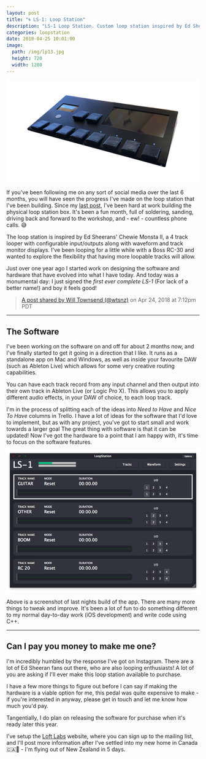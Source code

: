 ```yaml
---
layout: post
title: "🌀 LS-1: Loop Station"
description: "LS-1 Loop Station. Custom loop station inspired by Ed Sheerans' Chewie Monsta 2"
categories: loopstation
date: 2018-04-25 10:01:00
image:
  path: /img/lp13.jpg
  height: 720
  width: 1280
---
```


![The complete LS-1!](./ls1.jpg)

If you've been following me on any sort of social media over the last 6 months, you will have seen the progress I've made on the loop station that I've been building. Since my [last post](/2018/loop-pedal), I've been hard at work building the physical loop station box. It's been a fun month, full of soldering, sanding, driving back and forward to the workshop, and - ew! - countless phone calls. 😅 

The loop station is inspired by Ed Sheerans' Chewie Monsta II, a 4 track looper with configurable input/outputs along with waveform and track monitor displays. I've been looping for a little while with a Boss RC-30 and wanted to explore the flexibility that having more loopable tracks will allow.

Just over one year ago I started work on designing the software and hardware that have evolved into what I have today. And today was a monumental day: I just signed the _first ever complete LS-1_ (For lack of a better name!) and boy it feels good!

<blockquote class="instagram-media" data-instgrm-permalink="https://www.instagram.com/p/Bh-enHpHTHA/" data-instgrm-version="8" className=" background:#FFF; border:0; border-radius:3px; box-shadow:0 0 1px 0 rgba(0,0,0,0.5),0 1px 10px 0 rgba(0,0,0,0.15); margin: 1px; max-width:658px; padding:0; width:99.375%; width:-webkit-calc(100% - 2px); width:calc(100% - 2px);"><div className="padding:8px;"> <div className=" background:#F8F8F8; line-height:0; margin-top:40px; padding:50.0% 0; text-align:center; width:100%;"> <div className=" background:url(data:image/png;base64,iVBORw0KGgoAAAANSUhEUgAAACwAAAAsCAMAAAApWqozAAAABGdBTUEAALGPC/xhBQAAAAFzUkdCAK7OHOkAAAAMUExURczMzPf399fX1+bm5mzY9AMAAADiSURBVDjLvZXbEsMgCES5/P8/t9FuRVCRmU73JWlzosgSIIZURCjo/ad+EQJJB4Hv8BFt+IDpQoCx1wjOSBFhh2XssxEIYn3ulI/6MNReE07UIWJEv8UEOWDS88LY97kqyTliJKKtuYBbruAyVh5wOHiXmpi5we58Ek028czwyuQdLKPG1Bkb4NnM+VeAnfHqn1k4+GPT6uGQcvu2h2OVuIf/gWUFyy8OWEpdyZSa3aVCqpVoVvzZZ2VTnn2wU8qzVjDDetO90GSy9mVLqtgYSy231MxrY6I2gGqjrTY0L8fxCxfCBbhWrsYYAAAAAElFTkSuQmCC); display:block; height:44px; margin:0 auto -44px; position:relative; top:-22px; width:44px;"></div></div><p className=" color:#c9c8cd; font-family:Arial,sans-serif; font-size:14px; line-height:17px; margin-bottom:0; margin-top:8px; overflow:hidden; padding:8px 0 7px; text-align:center; text-overflow:ellipsis; white-space:nowrap;"><a href="https://www.instagram.com/p/Bh-enHpHTHA/" className=" color:#c9c8cd; font-family:Arial,sans-serif; font-size:14px; font-style:normal; font-weight:normal; line-height:17px; text-decoration:none;" target="_blank">A post shared by Will Townsend (@wtsnz)</a> on <time className=" font-family:Arial,sans-serif; font-size:14px; line-height:17px;" datetime="2018-04-25T02:12:39+00:00">Apr 24, 2018 at 7:12pm PDT</time></p></div></blockquote>
<script async defer src="//www.instagram.com/embed.js"></script>

---

## The Software

I've been working on the software on and off for about 2 months now, and I've finally started to get it going in a direction that I like. It runs as a standalone app on Mac and Windows, as well as inside your favourite DAW (such as Ableton Live) which allows for some very creative routing capabilities.

You can have each track record from any input channel and then output into their own track in Ableton Live (or Logic Pro X). This allows you to apply different audio effects, in your DAW of choice, to each loop track.

I'm in the process of splitting each of the ideas into _Need to Have_ and _Nice To Have_ columns in Trello. I have a lot of ideas for the software that I'd love to implement, but as with any project, you've got to start small and work towards a larger goal The great thing with software is that it can be updated! Now I've got the hardware to a point that I am happy with, it's time to focus on the software features.


![The LP-1 Software](./loop-station-software.png)

Above is a screenshot of last nights build of the app. There are many more things to tweak and improve. It's been a lot of fun to do something different to my normal day-to-day work (iOS development) and write code using C++.

---

## Can I pay you money to make me one?

I'm incredibly humbled by the response I've got on Instagram. There are a lot of Ed Sheeran fans out there, who are also looping enthusiasts! A lot of you are asking if I'll ever make this loop station available to purchase. 

I have a few more things to figure out before I can say if making the hardware is a viable option for me, this pedal was quite expensive to make - if you're interested in anyway, please get in touch and let me know how much you'd pay.

Tangentially, I do plan on releasing the software for purchase when it's ready later this year.

I've setup the [Loft Labs](https://loftlabs.co/) website, where you can sign up to the mailing list, and I'll post more information after I've settled into my new home in Canada 🇨🇦🍁 - I'm flying out of New Zealand in 5 days.